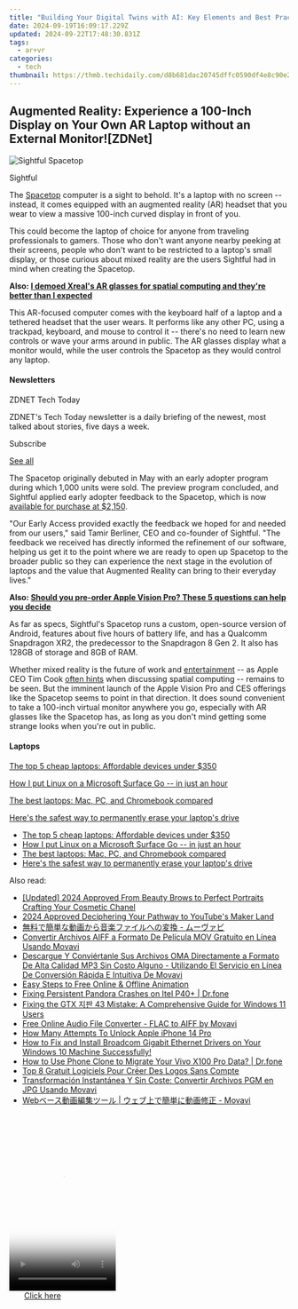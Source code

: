 ```yaml
---
title: "Building Your Digital Twins with AI: Key Elements and Best Practices for Modern Enterprises | Expert Analysis on ZDNET"
date: 2024-09-19T16:09:17.229Z
updated: 2024-09-22T17:48:30.831Z
tags:
  - ar+vr
categories:
  - tech
thumbnail: https://thmb.techidaily.com/d8b681dac20745dffc0590df4e8c90e2635d89e0810cfd55569744e9fd64a173.jpg
---
```


## Augmented Reality: Experience a 100-Inch Display on Your Own AR Laptop without an External Monitor![ZDNet]

![Sightful Spacetop](https://www.zdnet.com/a/img/resize/7ff64b211bccdae9e023f61cf988dce7f8e58804/2024/01/18/92490641-9e15-4cbc-b3d4-66c68141e43c/spacetop.jpg?auto=webp&width=1280)

Sightful

The [Spacetop](https://sightful.com/) computer is a sight to behold. It's a laptop with no screen -- instead, it comes equipped with an augmented reality (AR) headset that you wear to view a massive 100-inch curved display in front of you. 

This could become the laptop of choice for anyone from traveling professionals to gamers. Those who don't want anyone nearby peeking at their screens, people who don't want to be restricted to a laptop's small display, or those curious about mixed reality are the users Sightful had in mind when creating the Spacetop. 

**Also: [I demoed Xreal's AR glasses for spatial computing and they're better than I expected](https://www.zdnet.com/article/i-demoed-xreals-ar-glasses-for-spatial-computing-and-theyre-better-than-i-expected/)**

This AR-focused computer comes with the keyboard half of a laptop and a tethered headset that the user wears. It performs like any other PC, using a trackpad, keyboard, and mouse to control it -- there's no need to learn new controls or wave your arms around in public. The AR glasses display what a monitor would, while the user controls the Spacetop as they would control any laptop.

#### Newsletters

ZDNET Tech Today

ZDNET's Tech Today newsletter is a daily briefing of the newest, most talked about stories, five days a week.

 Subscribe

[See all](https://www.zdnet.com/newsletters/)

The Spacetop originally debuted in May with an early adopter program during which 1,000 units were sold. The preview program concluded, and Sightful applied early adopter feedback to the Spacetop, which is now [available for purchase at $2,150](https://sightful.com/).

"Our Early Access provided exactly the feedback we hoped for and needed from our users," said Tamir Berliner, CEO and co-founder of Sightful. "The feedback we received has directly informed the refinement of our software, helping us get it to the point where we are ready to open up Spacetop to the broader public so they can experience the next stage in the evolution of laptops and the value that Augmented Reality can bring to their everyday lives."

**Also: [Should you pre-order Apple Vision Pro? These 5 questions can help you decide](https://www.zdnet.com/article/apple-vision-pro-should-you-pre-order/)**

As far as specs, Sightful's Spacetop runs a custom, open-source version of Android, features about five hours of battery life, and has a Qualcomm Snapdragon XR2, the predecessor to the Snapdragon 8 Gen 2\. It also has 128GB of storage and 8GB of RAM. 

Whether mixed reality is the future of work and [entertainment](https://www.zdnet.com/article/apple-is-now-marketing-vision-pro-as-the-ultimate-entertainment-device/) \-- as Apple CEO Tim Cook [often hints](https://www.zdnet.com/article/apple-vision-pro-in-stores-february-2-pre-orders-start-january-19/) when discussing spatial computing -- remains to be seen. But the imminent launch of the Apple Vision Pro and CES offerings like the Spacetop seems to point in that direction. It does sound convenient to take a 100-inch virtual monitor anywhere you go, especially with AR glasses like the Spacetop has, as long as you don't mind getting some strange looks when you're out in public. 

#### Laptops

[The top 5 cheap laptops: Affordable devices under $350](https://www.zdnet.com/article/best-cheap-laptop/ "The top 5 cheap laptops: Affordable devices under $350")

[How I put Linux on a Microsoft Surface Go -- in just an hour](https://www.zdnet.com/article/how-i-put-linux-on-a-microsoft-surface-go-in-just-an-hour/ "How I put Linux on a Microsoft Surface Go -- in just an hour")

[The best laptops: Mac, PC, and Chromebook compared](https://www.zdnet.com/article/best-laptop/ "The best laptops: Mac, PC, and Chromebook compared")

[Here's the safest way to permanently erase your laptop's drive](https://www.zdnet.com/article/wiping-a-windows-laptop-heres-the-safest-free-way-to-erase-your-personal-data/ "Here's the safest way to permanently erase your laptop's drive")

* [The top 5 cheap laptops: Affordable devices under $350](https://www.zdnet.com/article/best-cheap-laptop/ "The top 5 cheap laptops: Affordable devices under $350")
* [How I put Linux on a Microsoft Surface Go -- in just an hour](https://www.zdnet.com/article/how-i-put-linux-on-a-microsoft-surface-go-in-just-an-hour/ "How I put Linux on a Microsoft Surface Go -- in just an hour")
* [The best laptops: Mac, PC, and Chromebook compared](https://www.zdnet.com/article/best-laptop/ "The best laptops: Mac, PC, and Chromebook compared")
* [Here's the safest way to permanently erase your laptop's drive](https://www.zdnet.com/article/wiping-a-windows-laptop-heres-the-safest-free-way-to-erase-your-personal-data/ "Here's the safest way to permanently erase your laptop's drive")

<ins class="adsbygoogle"
     style="display:block"
     data-ad-format="autorelaxed"
     data-ad-client="ca-pub-7571918770474297"
     data-ad-slot="1223367746"></ins>

<ins class="adsbygoogle"
     style="display:block"
     data-ad-client="ca-pub-7571918770474297"
     data-ad-slot="8358498916"
     data-ad-format="auto"
     data-full-width-responsive="true"></ins>

<span class="atpl-alsoreadstyle">Also read:</span>
<div><ul>
<li><a href="https://eaxpv-info.techidaily.com/updated-2024-approved-from-beauty-brows-to-perfect-portraits-crafting-your-cosmetic-chanel/"><u>[Updated] 2024 Approved From Beauty Brows to Perfect Portraits Crafting Your Cosmetic Chanel</u></a></li>
<li><a href="https://youtube-clips.techidaily.com/2024-approved-deciphering-your-pathway-to-youtubes-maker-land/"><u>2024 Approved Deciphering Your Pathway to YouTube's Maker Land</u></a></li>
<li><a href="https://tech-savvy.techidaily.com/54sh5paz44gn57ch5y2y44gq5yuv55s744gl44kj6zplusz5qw944ov44kh44kk44or44g444gu5asj5oplusbic0g44og44o844o044kh44ot/"><u>無料で簡単な動画から音楽ファイルへの変換 - ムーヴァビ</u></a></li>
<li><a href="https://tech-savvy.techidaily.com/convertir-archivos-aiff-a-formato-de-pelicula-mov-gratuito-en-linea-usando-movavi/"><u>Convertir Archivos AIFF a Formato De Película MOV Gratuito en Línea Usando Movavi</u></a></li>
<li><a href="https://tech-savvy.techidaily.com/descargue-y-conviertanle-sus-archivos-oma-directamente-a-formato-de-alta-calidad-mp3-sin-costo-alguno-utilizando-el-servicio-en-linea-de-conversion-rapida-e11/"><u>Descargue Y Conviértanle Sus Archivos OMA Directamente a Formato De Alta Calidad MP3 Sin Costo Alguno - Utilizando El Servicio en Línea De Conversión Rápida E Intuitiva De Movavi</u></a></li>
<li><a href="https://fox-direct.techidaily.com/easy-steps-to-free-online-and-offline-animation/"><u>Easy Steps to Free Online & Offline Animation</u></a></li>
<li><a href="https://howto.techidaily.com/fixing-persistent-pandora-crashes-on-itel-p40plus-drfone-by-drfone-fix-android-problems-fix-android-problems/"><u>Fixing Persistent Pandora Crashes on Itel P40+ | Dr.fone</u></a></li>
<li><a href="https://driver-error.techidaily.com/fixing-the-gtx-43-mistake-a-comprehensive-guide-for-windows-11-users/"><u>Fixing the GTX 지판 43 Mistake: A Comprehensive Guide for Windows 11 Users</u></a></li>
<li><a href="https://tech-savvy.techidaily.com/free-online-audio-file-converter-flac-to-aiff-by-movavi/"><u>Free Online Audio File Converter - FLAC to AIFF by Movavi</u></a></li>
<li><a href="https://ios-unlock.techidaily.com/how-many-attempts-to-unlock-apple-iphone-14-pro-by-drfone-ios/"><u>How Many Attempts To Unlock Apple iPhone 14 Pro</u></a></li>
<li><a href="https://win-dash.techidaily.com/1722963068719-how-to-fix-and-install-broadcom-gigabit-ethernet-drivers-on-your-windows-10-machine-successfully/"><u>How to Fix and Install Broadcom Gigabit Ethernet Drivers on Your Windows 10 Machine Successfully!</u></a></li>
<li><a href="https://android-transfer.techidaily.com/how-to-use-phone-clone-to-migrate-your-vivo-x100-pro-data-drfone-by-drfone-transfer-from-android-transfer-from-android/"><u>How to Use Phone Clone to Migrate Your Vivo X100 Pro Data? | Dr.fone</u></a></li>
<li><a href="https://tech-savvy.techidaily.com/top-8-gratuit-logiciels-pour-creer-des-logos-sans-compte/"><u>Top 8 Gratuit Logiciels Pour Créer Des Logos Sans Compte</u></a></li>
<li><a href="https://tech-savvy.techidaily.com/transformacion-instantanea-y-sin-coste-convertir-archivos-pgm-en-jpg-usando-movavi/"><u>Transformación Instantánea Y Sin Coste: Convertir Archivos PGM en JPG Usando Movavi</u></a></li>
<li><a href="https://tech-savvy.techidaily.com/1726222805798-web-movavi/"><u>Webベース動画編集ツール | ウェブ上で簡単に動画修正 - Movavi</u></a></li>
</ul></div>

<!-- affiliate ads begin -->
<span id="1702748">
					<video width="192" height="320" style="cursor:pointer"
           poster="//a.impactradius-go.com/display-clicktoplayimage/1702748.png"
           onclick="if(!this.playClicked){this.play();this.setAttribute('controls',true);this.playClicked=true;}">
	   <source src="//a.impactradius-go.com/display-ad/18544-1702748">
	   <img src="//a.impactradius-go.com/display-clicktoplayimage/1702748.png" style="border: none; height: 100%; width: 100%; object-fit: contain">
	</video>
	<div style="width:120px;text-align:center"><a href="javascript:window.open(decodeURIComponent('https%3A%2F%2Ftwopages.pxf.io%2Fc%2F5597632%2F1702748%2F18544'), '_blank');void(0);">Click here</a></div>
</span>
<img height="0" width="0" src="https://imp.pxf.io/i/5597632/1702748/18544" style="position:absolute;visibility:hidden;" border="0" />
<!-- affiliate ads end -->

